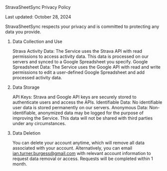 StravaSheetSync Privacy Policy

Last updated: October 28, 2024

StravaSheetSync respects your privacy and is committed to protecting any data you provide.
1. Data Collection and Use

    Strava Activity Data: The Service uses the Strava API with read permissions to access activity data. This data is processed on our servers and synced to a Google Spreadsheet you specify.
    Google Spreadsheet Data: The Service uses the Google API with read and write permissions to edit a user-defined Google Spreadsheet and add processed activity data.

2. Data Storage

    API Keys: Strava and Google API keys are securely stored to authenticate users and access the APIs.
    Identifiable Data: No identifiable user data is stored permanently on our servers.
    Anonymous Data: Non-identifiable, anonymized data may be logged for the purpose of improving the Service. This data will not be shared with third parties under any circumstances.

3. Data Deletion

    You can delete your account anytime, which will remove all data associated with your account.
    Alternatively, you can email ian.turner.burgess@gmail.com with relevant account information to request data removal or access. Requests will be completed within 1 month.